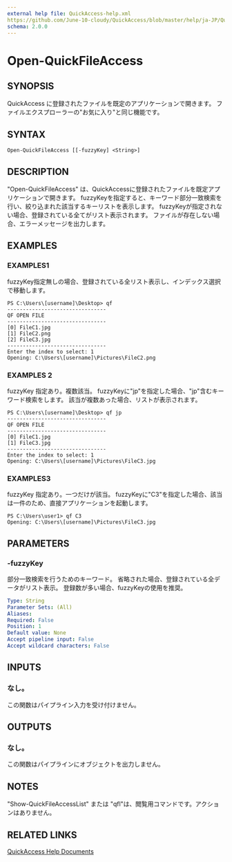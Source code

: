 ```yaml
---
external help file: QuickAccess-help.xml
https://github.com/June-10-cloudy/QuickAccess/blob/master/help/ja-JP/QuickAccess-help.xml
schema: 2.0.0
---
```

# Open-QuickFileAccess
## SYNOPSIS
QuickAccess に登録されたファイルを既定のアプリケーションで開きます。
ファイルエクスプローラーの"お気に入り"と同じ機能です。
## SYNTAX
```
Open-QuickFileAccess [[-fuzzyKey] <String>]
```
## DESCRIPTION
"Open-QuickFileAccess" は、QuickAccessに登録されたファイルを既定アプリケーションで開きます。
fuzzyKeyを指定すると、キーワード部分一致検索を行い、絞り込まれた該当するキーリストを表示します。
fuzzyKeyが指定されない場合、登録されている全てがリスト表示されます。
ファイルが存在しない場合、エラーメッセージを出力します。
## EXAMPLES
### EXAMPLES1
fuzzyKey指定無しの場合、登録されている全リスト表示し、インデックス選択で移動します。
```
PS C:\Users\[username]\Desktop> qf
--------------------------------
QF OPEN FILE
--------------------------------
[0] FileC1.jpg
[1] FileC2.png
[2] FileC3.jpg
--------------------------------
Enter the index to select: 1
Opening: C:\Users\[username]\Pictures\FileC2.png
```
### EXAMPLES 2
fuzzyKey 指定あり。複数該当。
fuzzyKeyに"jp"を指定した場合、"jp"含むキーワード検索をします。
該当が複数あった場合、リストが表示されます。
```
PS C:\Users\[username]\Desktop> qf jp
--------------------------------
QF OPEN FILE
--------------------------------
[0] FileC1.jpg
[1] FileC3.jpg
--------------------------------
Enter the index to select: 1
Opening: C:\Users\[username]\Pictures\FileC3.jpg
```
### EXAMPLES3
fuzzyKey 指定あり。一つだけが該当。
fuzzyKeyに"C3"を指定した場合、該当は一件のため、直接アプリケーションを起動します。
```
PS C:\Users\user1> qf C3
Opening: C:\Users\[username]\Pictures\FileC3.jpg
```
## PARAMETERS
### -fuzzyKey
部分一致検索を行うためのキーワード。
省略された場合、登録されている全データがリスト表示。
登録数が多い場合、fuzzyKeyの使用を推奨。
```yaml
Type: String
Parameter Sets: (All)
Aliases:
Required: False
Position: 1
Default value: None
Accept pipeline input: False
Accept wildcard characters: False
```
## INPUTS
### なし。
この関数はパイプライン入力を受け付けません。
## OUTPUTS
### なし。
この関数はパイプラインにオブジェクトを出力しません。
## NOTES
"Show-QuickFileAccessList" または "qfl"は、閲覧用コマンドです。アクションはありません。
## RELATED LINKS
[QuickAccess Help Documents](https://github.com/June-10-cloudy/QuickAccess-Help)